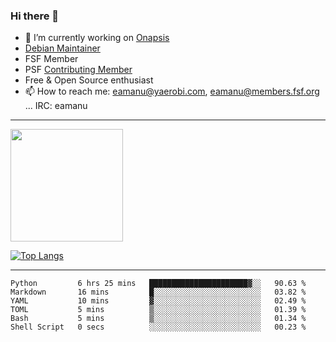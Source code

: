 ### Hi there 👋


- 🔭 I’m currently working on [Onapsis](http://onapsis.com)
- [Debian Maintainer](https://qa.debian.org/developer.php?login=eamanu%40yaerobi.com)
- FSF Member
- PSF [Contributing Member](https://www.python.org/psf/membership/#what-membership-classes-are-there)
- Free & Open Source enthusiast 
- 📫 How to reach me: eamanu@yaerobi.com, eamanu@members.fsf.org ... IRC: eamanu

---

<img height="180em" src="https://github-readme-stats.vercel.app/api?theme=dark&username=eamanu&show_icons=true&hide_border=true&&count_private=true&include_all_commits=true" />

[![Top Langs](https://github-readme-stats.vercel.app/api/top-langs/?theme=dark&username=eamanu&layout=compact)](https://github.com/anuraghazra/github-readme-stats)

---

<!--START_SECTION:waka-->

```text
Python         6 hrs 25 mins   ██████████████████████▓░░   90.63 %
Markdown       16 mins         █░░░░░░░░░░░░░░░░░░░░░░░░   03.82 %
YAML           10 mins         ▓░░░░░░░░░░░░░░░░░░░░░░░░   02.49 %
TOML           5 mins          ▒░░░░░░░░░░░░░░░░░░░░░░░░   01.39 %
Bash           5 mins          ▒░░░░░░░░░░░░░░░░░░░░░░░░   01.34 %
Shell Script   0 secs          ░░░░░░░░░░░░░░░░░░░░░░░░░   00.23 %
```

<!--END_SECTION:waka-->
